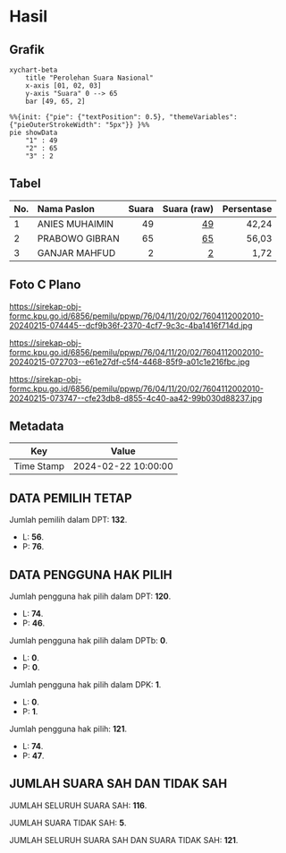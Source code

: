 # Hasil

## Grafik

```mermaid
xychart-beta
    title "Perolehan Suara Nasional"
    x-axis [01, 02, 03]
    y-axis "Suara" 0 --> 65
    bar [49, 65, 2]
```

```mermaid
%%{init: {"pie": {"textPosition": 0.5}, "themeVariables": {"pieOuterStrokeWidth": "5px"}} }%%
pie showData
    "1" : 49
    "2" : 65
    "3" : 2
```

## Tabel

| No. | Nama Paslon    | Suara | Suara (raw) | Persentase |
|:--- |:-------------- | -----:| -----------:| ----------:|
| 1   | ANIES MUHAIMIN | 49    | [49][p-1]   | 42,24      |
| 2   | PRABOWO GIBRAN | 65    | [65][p-2]   | 56,03      |
| 3   | GANJAR MAHFUD  | 2     | [2][p-3]    | 1,72       |


[p-1]: https://github.com/gigit-pemilu/pemilu-2024/blob/main/pilpres/hitung-suara/sub/76-sulawesi-barat/sub/04-polewali-mandar/sub/11-limboro/sub/2002-lembang-lembang/sub/010-tps/sub/paslon-1.txt
[p-2]: https://github.com/gigit-pemilu/pemilu-2024/blob/main/pilpres/hitung-suara/sub/76-sulawesi-barat/sub/04-polewali-mandar/sub/11-limboro/sub/2002-lembang-lembang/sub/010-tps/sub/paslon-2.txt
[p-3]: https://github.com/gigit-pemilu/pemilu-2024/blob/main/pilpres/hitung-suara/sub/76-sulawesi-barat/sub/04-polewali-mandar/sub/11-limboro/sub/2002-lembang-lembang/sub/010-tps/sub/paslon-3.txt

## Foto C Plano

https://sirekap-obj-formc.kpu.go.id/6856/pemilu/ppwp/76/04/11/20/02/7604112002010-20240215-074445--dcf9b36f-2370-4cf7-9c3c-4ba1416f714d.jpg

https://sirekap-obj-formc.kpu.go.id/6856/pemilu/ppwp/76/04/11/20/02/7604112002010-20240215-072703--e61e27df-c5f4-4468-85f9-a01c1e216fbc.jpg

https://sirekap-obj-formc.kpu.go.id/6856/pemilu/ppwp/76/04/11/20/02/7604112002010-20240215-073747--cfe23db8-d855-4c40-aa42-99b030d88237.jpg


## Metadata

| Key        | Value               |
| ---------- | ------------------- |
| Time Stamp | 2024-02-22 10:00:00 |


## DATA PEMILIH TETAP

Jumlah pemilih dalam DPT: **132**.
 * L: **56**.
 * P: **76**.

## DATA PENGGUNA HAK PILIH

Jumlah pengguna hak pilih dalam DPT: **120**.
 * L: **74**.
 * P: **46**.

Jumlah pengguna hak pilih dalam DPTb: **0**.
 * L: **0**.
 * P: **0**.

Jumlah pengguna hak pilih dalam DPK: **1**.
 * L: **0**.
 * P: **1**.

Jumlah pengguna hak pilih: **121**.
 * L: **74**.
 * P: **47**.

## JUMLAH SUARA SAH DAN TIDAK SAH

JUMLAH SELURUH SUARA SAH: **116**.

JUMLAH SUARA TIDAK SAH: **5**.

JUMLAH SELURUH SUARA SAH DAN SUARA TIDAK SAH: **121**.


